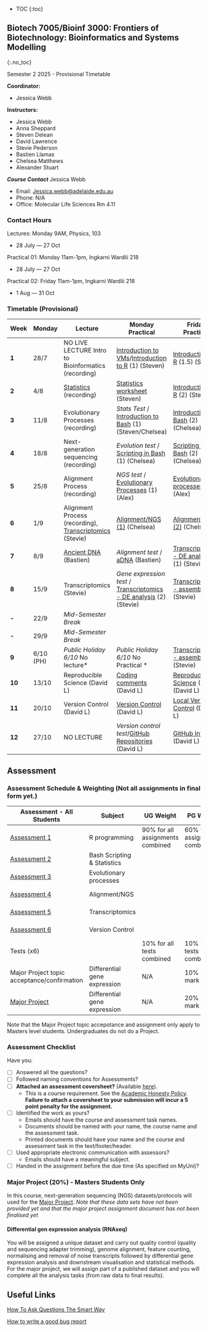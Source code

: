 * TOC
{:toc}

## Biotech 7005/Bioinf 3000: Frontiers of Biotechnology: Bioinformatics and Systems Modelling
{:.no_toc}

Semester 2 2025 - Provisional Timetable

**Coordinator:**
- Jessica Webb

**Instructors:**
- Jessica Webb
- Anna Sheppard
- Steven Delean
- David Lawrence
- Stevie Pederson
- Bastien Llamas
- Chelsea Matthews
- Alexander Stuart

__*Course Contact*__
Jessica Webb
- Email: Jessica.webb@adelaide.edu.au
- Phone: N/A
- Office: Molecular Life Sciences Rm 4.11

### Contact Hours

Lectures: Monday 9AM, Physics, 103
- 28 July — 27 Oct

Practical 01: Monday 11am-1pm, Ingkarni Wardlii 218
- 28 July — 27 Oct

Practical 02: Friday 11am-1pm, Ingkarni Wardlii 218
- 1 Aug — 31 Oct

### Timetable (Provisional)

| **Week** | **Monday** |**Lecture**         |**Monday Practical**                                 | **Friday Practical**                              |
|----------|------------|---------------------|--------------------------------------------|------------------------------------------|
| **1**    | 28/7       | NO LIVE LECTURE Intro to Bioinformatics (recording)  | [Introduction to VMs]/[Introduction to R] (1) (Steven)  | [Introduction to R] (1.5) (Steven)  |
| **2**    | 4/8        | [Statistics][2] (recording)  |[Statistics worksheet]  (Steven) | [Introduction to R] (2) (Steven)      |
| **3**    | 11/8       | Evolutionary Processes (recording) | *Stats Test* / [Introduction to Bash] (1) (Steven/Chelsea)  | [Introduction To Bash] (2) (Chelsea)   |
| **4**    | 18/8       | Next-generation sequencing  (recording) | *Evolution test* / [Scripting in Bash] (1) (Chelsea) | [Scripting In Bash] (2)(Chelsea)                   |
| **5**    | 25/8       | Alignment Process (recording) | *NGS test* / [Evolutionary Processes] (1) (Alex) | [Evolutionary processes] (2) (Alex)    |
| **6**    | 1/9        | Alignment Process (recording), [Transcriptomics][7] (Stevie) | [Alignment/NGS (1)] (Chelsea)  | [Alignment/NGS (2)] (Chelsea)             |
| **7**    | 8/9        | [Ancient DNA][11] (Bastien) | *Alignment test* / [aDNA][12] (Bastien)  | [Transcriptomics - DE analysis] (1) (Stevie)  |
| **8**    | 15/9       | Transcriptomics (Stevie)  | *Gene expression test* / [Transcriptomics - DE analysis] (2) (Stevie)    | [Transcriptomics - assembly] (1) (Stevie) |
| **-**    | 22/9       | *Mid-Semester Break*     |                                        |                                          |
| **-**    | 29/9       | *Mid-Semester Break*     |                                        |                                          |
| **9**    | 6/10 (PH)  | *Public Holiday 6/10* No lecture* | *Public Holiday 6/10* No Practical *| [Transcriptomics - assembly] (2) (Stevie) |
| **10**   | 13/10      | Reproducible Science (David L)  | [Coding comments] (David L) |[Reproducible Science] (1) (David L)  |
| **11**   | 20/10      | Version Control (David L)  | [Version Control] (David L)  | [Local Version Control] (David L) | 
| **12**   | 27/10      | NO LECTURE | *Version control test*/[GitHub Repositories] (David L) | [GitHub Intro] (David L)  |


[1]: http://biotech7005.services.adelaide.edu.au/01-bioinformatics.slide
[2]: Lectures/02-statistics.html
[3]: http://biotech7005.services.adelaide.edu.au/03-evoprocess.slide
[4]: http://biotech7005.services.adelaide.edu.au/04-sequencing.slide
[5]: http://biotech7005.services.adelaide.edu.au/05-alignment.slide
[6]: http://biotech7005.services.adelaide.edu.au/05-alignment.slide
[7]: Lectures/transcriptomics1-lecture1.html
[8]: https://university-of-adelaide-bx-masters.github.io/BIOTECH-7005-BIOINF-3000/
[9]: Practicals/VCF_Analysis/Week_8_Practical-VCF_Analysis.md
[10]: Practicals/Transcriptome_Practical/Transcriptome_assembly.md
[11]: https://github.com/University-of-Adelaide-Bx-Masters/BIOTECH-7005-BIOINF-3000/blob/master/Lectures/12_ancient_DNA-compressed.pdf
[12]: https://university-of-adelaide-bx-masters.github.io/BIOTECH-7005-BIOINF-3000/Practicals/ancient_DNA_practical/aDNA_prac.html


[Introduction to VMs]: Practicals/AWS_RONIN_connection.md
[Introduction to R]: Practicals/R_Practicals
[Introduction To Bash]: Practicals/Bash_Practicals/1_IntroBash.md
[Scripting In Bash]: Practicals/Bash_Practicals/2_BashScripting.md
[Evolutionary processes]: Practicals/evolutionary_prac/evolutionary.md
[Alignment/NGS (1)]: Practicals/NGS_Practicals/1_NGS_Practical1.md
[Alignment/NGS (2)]: Practicals/NGS_Practicals/2_NGS_Practical2.md
[Variant Calling practical]: Practicals/VCF_Analysis/Week_8_Practical-VCF_Analysis.md
[Graphical analyses]: https://github.com/kortschak/graphprac/
[DE gene tutorial]: Tutorials/Tutorial10_DE_analysis.pdf 
[Statistics worksheet]: Tutorials/Wk2_Statistics.html
[Coding comments]: Practicals/Code_comments_practical/code_comments.html
[Reproducible Science]: Practicals/reproducible_science_practical/reproducible_science_practical.html
[Version Control]: Practicals/Version_control_practical/version_control_practical.html
[Local Version Control]: Practicals/local_version_control_practical/local_version_control_practical.html
[GitHub intro]: Practicals/github_intro_practical/github_intro_practical.html
[GitHub repositories]: Practicals/github_repositories_practical/github_repositories_practical.html
[Transcriptomics - DE analysis]: Practicals/Transcriptome_Practical/Transcriptomics_DE.md
[Transcriptomics - assembly]: Practicals/Transcriptome_Practical/Transcriptomics_assembly.md

## Assessment

### Assessment Schedule & Weighting (Not all assignments in final form yet.)

| **Assessment - All Students**                                 | **Subject**                |  **UG Weight**  | **PG Weight** | **Due Date**          |
|--------------------------------------------------------------|-----------------------------|-----------------|------------|-----------------------|
| [Assessment 1](Assignments/Assignment1.md)                   | R programming               |  90% for all assignments combined           | 60% for all assignments combined         | Friday 15/08/25     |
| [Assessment 2](Assignments/Assignment2.md)                   | Bash Scripting & Statistics |              |         | Friday 29/08/25     |
| [Assessment 3](Practicals/evolutionary_prac/evolutionary.md) | Evolutionary processes      |              |          | Friday 05/09/25  |
| [Assessment 4](Assignments/Assignment4.md)                   | Alignment/NGS               |              |          | Friday 20/09/25  |
| [Assessment 5](Assignments/Assignment5_transcriptome_assembly.md)      | Transcriptomics   |              |          | Friday 18/10/25     |
| [Assessment 6](Assignments/Assignment6.md)                   | Version Control             |              |          | Friday 07/11/25  |
| Tests (x6)                                                   |                             |  10%  for all tests combined           | 10% for all tests combined           |                       |
| Major Project topic acceptance/confirmation | Differential gene expression  | N/A | 10% of total mark | Friday 20/09/25
| [Major Project](Assignments/major_project.md)                     | Differential gene expression   |  N/A            | 20% of total mark            |  Friday 14/11/25  |


Note that the Major Project topic accepotance and assignment only apply to Masters level students. Undergraduates do not do a Project. 

### Assessment Checklist

Have you:

- [ ] Answered all the questions?
- [ ] Followed naming conventions for Assessments?
- [ ] **Attached an assessment coversheet?** (Available [here](COVERSHEET.md)).
	- This is a course requirement. See the [Academic Honesty Policy](http://www.adelaide.edu.au/policies/230/). **Failure to attach a coversheet to your submission will incur a 5 point penalty for the assignment.** 
- [ ] Identified the work as yours?
	- Emails should have the course and assessment task names.
	- Documents should be named with your name, the course name and the assessment task.
	- Printed documents should have your name and the course and assessment task in the text/footer/header.
- [ ] Used appropriate electronic communication with assessors?
	- Emails should have a meaningful subject.
- [ ] Handed in the assignment before the due time (As specified on MyUni)?

### Major Project (20%) - Masters Students Only

In this course, next-generation sequencing (NGS) datasets/protocols will used for the [Major Project](Assignments/major_project_2024.md).  *Note that these data sets have not been provided yet and that the major project assignment document has not been finalised yet*

#### Differential gen expression analysis (RNAseq)  

You will be assigned a unique dataset and carry out quality control (quality and sequencing adapter trimming), genome alignment, feature counting, normalising and removal of noise transcripts followed by differential gene expression analysis and downstream visualisation and statistical methods. For the major project, we will assign part of a published dataset and you will complete all the analysis tasks (from raw data to final results).


## Useful Links

[How To Ask Questions The Smart Way](http://www.catb.org/esr/faqs/smart-questions.html)

[How to write a good bug report](https://musescore.org/en/developers-handbook/how-write-good-bug-report-step-step-instructions)
